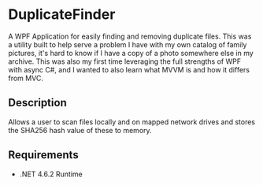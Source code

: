 # DuplicateFinder #
A WPF Application for easily finding and removing duplicate files. This was a utility built to help serve a problem I have with my own catalog of family pictures, it's hard to know if I have a copy of a photo somewhere else in my archive.
This was also my first time leveraging the full strengths of WPF with async C#, and I wanted to also learn what MVVM is and how it differs from MVC.

## Description ##
Allows a user to scan files locally and on mapped network drives and stores the SHA256 hash value of these to memory.

## Requirements ##
 * .NET 4.6.2 Runtime